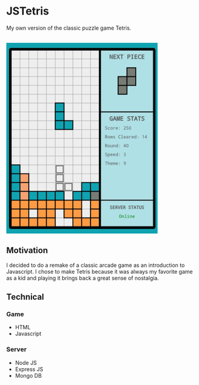 # JSTetris

My own version of the classic puzzle game Tetris.

<br>

<img src="20190213_111052.jpg" width="400">

## Motivation

I decided to do a remake of a classic arcade game as an introduction to Javascript. I chose to make Tetris because it was always my favorite game as a kid and playing it brings back a great sense of nostalgia.

## Technical

### Game
- HTML
- Javascript

### Server
- Node JS
- Express JS
- Mongo DB

